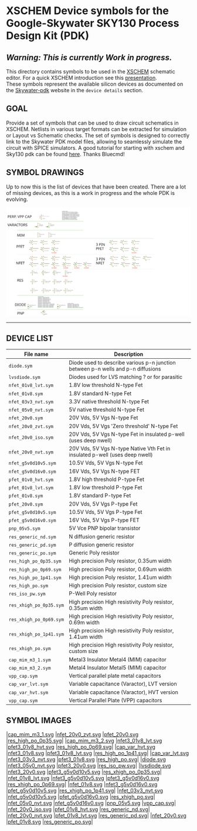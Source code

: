 # XSCHEM Device symbols for the Google-Skywater SKY130 Process Design Kit (PDK) 

## *Warning: This is currently Work in progress.*

This directory contains symbols to be used in the [XSCHEM](https://github.com/StefanSchippers/xschem)
schematic editor. For a quick XSCHEM introduction see this 
[presentation](https://xschem.sourceforge.io/stefan/xschem_man/tutorial_xschem_slides.html).<br>
These symbols represent the available silicon devices as documented on the 
[Skywater-pdk](https://skywater-pdk.readthedocs.io/en/latest/rules/device-details.html) website
in the `device details` section.

## GOAL

Provide a set of symbols that can be used to draw circuit schematics in XSCHEM.
Netlists in various target formats can be extracted for simulation or Layout vs Schematic checks.
The set of symbols is designed to correctly link to the Skywater PDK model files, allowing to
seamlessly simulate the circuit with SPICE simulators.
A good tutorial for starting with xschem and Sky130 pdk can be found
[here](https://github.com/bluecmd/learn-sky130/blob/main/schematic/xschem/getting-started.md). Thanks Bluecmd!

## SYMBOL DRAWINGS

Up to now this is the list of devices that have been created. There are a lot of missing devices,
as this is a work in progress and the whole PDK is evolving.

![Devices Drawings](doc/devices.svg)

---

## DEVICE LIST
| File name | Description |
| ----------- | ----------- |
| `diode.sym` |Diode used to describe various p-n junction between p-n wells and p-n diffusions|
| `lvsdiode.sym` |Diodes used for LVS matching ? or for parasitic|
| `nfet_01v8_lvt.sym` |1.8V low threshold N-type Fet|
| `nfet_01v8.sym` | 1.8V standard N-type Fet|
| `nfet_03v3_nvt.sym` |3.3V native threshold N-type Fet |
| `nfet_05v0_nvt.sym` |5V native threshold N-type Fet|
| `nfet_20v0.sym` |20V Vds, 5V Vgs N-type Fet|
| `nfet_20v0_zvt.sym` |20V Vds, 5V Vgs 'Zero threshold' N-type Fet|
| `nfet_20v0_iso.sym` |20V Vds, 5V Vgs N-type Fet in insulated p-well (uses deep nwell)|
| `nfet_20v0_nvt.sym` |20V Vds, 5V Vgs N-type Native Vth Fet in insulated p-well (uses deep nwell)|
| `nfet_g5v0d10v5.sym` |10.5V Vds, 5V Vgs N-type Fet|
| `nfet_g5v0d16v0.sym` |16V Vds, 5V Vgs N-type FET|
| `pfet_01v8_hvt.sym` |1.8V high threshold P-type Fet|
| `pfet_01v8_lvt.sym` |1.8V low threshold P-type Fet|
| `pfet_01v8.sym` |1.8V standard P-type Fet|
| `pfet_20v0.sym` |20V Vds, 5V Vgs P-type Fet|
| `pfet_g5v0d10v5.sym` |10.5V Vds, 5V Vgs P-type Fet|
| `pfet_g5v0d16v0.sym` |16V Vds, 5V Vgs P-type FET |
| `pnp_05v5.sym` |5V Vce PNP bipolar transistor|
| `res_generic_nd.sym` |N diffusion generic resistor|
| `res_generic_pd.sym` |P diffusion generic resistor|
| `res_generic_po.sym` |Generic Poly resistor|
| `res_high_po_0p35.sym` |High precision Poly resistor, 0.35um width|
| `res_high_po_0p69.sym` |High precision Poly resistor, 0.69um width|
| `res_high_po_1p41.sym` |High precision Poly resistor, 1.41um width|
| `res_high_po.sym` |High precision Poly resistor, custom size|
| `res_iso_pw.sym` |P-Well Poly resistor|
| `res_xhigh_po_0p35.sym` |High precision High resistivity Poly resistor, 0.35um width|
| `res_xhigh_po_0p69.sym` |High precision High resistivity Poly resistor, 0.69m width|
| `res_xhigh_po_1p41.sym` |High precision High resistivity Poly resistor, 1.41um width|
| `res_xhigh_po.sym` |High precision High resistivity Poly resistor, custom size|
| `cap_mim_m3_1.sym` |Metal3 Insulator Metal4 (MIM) capacitor|
| `cap_mim_m3_2.sym` |Metal4 Insulator Metal5 (MIM) capacitor|
| `vpp_cap.sym` |Vertical parallel plate metal capacitors|
| `cap_var_lvt.sym` |Variable capacitance (Varactor), LVT version|
| `cap_var_hvt.sym` |Variable capacitance (Varactor), HVT version|
| `vpp_cap.sym`     |Vertical Parallel Plate (VPP) capacitors|

## SYMBOL IMAGES

|[cap_mim_m3_1.svg](doc/cap_mim_m3_1.svg)   |[nfet_20v0_zvt.svg](doc/nfet_20v0_zvt.svg)    |[pfet_20v0.svg](doc/pfet_20v0.svg)        |[res_high_po_0p35.svg](doc/res_high_po_0p35.svg)|
|[cap_mim_m3_2.svg](doc/cap_mim_m3_2.svg)   |[nfet3_01v8_lvt.svg](doc/nfet3_01v8_lvt.svg)   |[pfet3_01v8_hvt.svg](doc/pfet3_01v8_hvt.svg)   |[res_high_po_0p69.svg](doc/res_high_po_0p69.svg)|
|[cap_var_hvt.svg](doc/cap_var_hvt.svg)    |[nfet3_01v8.svg](doc/nfet3_01v8.svg)       |[pfet3_01v8_lvt.svg](doc/pfet3_01v8_lvt.svg)   |[res_high_po_1p41.svg](doc/res_high_po_1p41.svg)|
|[cap_var_lvt.svg](doc/cap_var_lvt.svg)    |[nfet3_03v3_nvt.svg](doc/nfet3_03v3_nvt.svg)   |[pfet3_01v8.svg](doc/pfet3_01v8.svg)       |[res_high_po.svg](doc/res_high_po.svg)|
|[diode.svg](doc/diode.svg)          |[nfet3_05v0_nvt.svg](doc/nfet3_05v0_nvt.svg)   |[pfet3_20v0.svg](doc/pfet3_20v0.svg)       |[res_iso_pw.svg](doc/res_iso_pw.svg)|
|[lvsdiode.svg](doc/lvsdiode.svg)       |[nfet3_20v0.svg](doc/nfet3_20v0.svg)       |[pfet3_g5v0d10v5.svg](doc/pfet3_g5v0d10v5.svg)  |[res_xhigh_po_0p35.svg](doc/res_xhigh_po_0p35.svg)|
|[nfet_01v8_lvt.svg](doc/nfet_01v8_lvt.svg)  |[nfet3_g5v0d10v5.svg](doc/nfet3_g5v0d10v5.svg)  |[pfet3_g5v0d16v0.svg](doc/pfet3_g5v0d16v0.svg)  |[res_xhigh_po_0p69.svg](doc/res_xhigh_po_0p69.svg)|
|[nfet_01v8.svg](doc/nfet_01v8.svg)      |[nfet3_g5v0d16v0.svg](doc/nfet3_g5v0d16v0.svg)  |[pfet_g5v0d10v5.svg](doc/pfet_g5v0d10v5.svg)   |[res_xhigh_po_1p41.svg](doc/res_xhigh_po_1p41.svg)|
|[nfet_03v3_nvt.svg](doc/nfet_03v3_nvt.svg)  |[nfet_g5v0d10v5.svg](doc/nfet_g5v0d10v5.svg)   |[pfet_g5v0d16v0.svg](doc/pfet_g5v0d16v0.svg)   |[res_xhigh_po.svg](doc/res_xhigh_po.svg)|
|[nfet_05v0_nvt.svg](doc/nfet_05v0_nvt.svg)  |[nfet_g5v0d16v0.svg](doc/nfet_g5v0d16v0.svg)   |[pnp_05v5.svg](doc/pnp_05v5.svg)         |[vpp_cap.svg](doc/vpp_cap.svg)|
|[nfet_20v0_iso.svg](doc/nfet_20v0_iso.svg)  |[pfet_01v8_hvt.svg](doc/pfet_01v8_hvt.svg)    |[res_generic_nd.svg](doc/res_generic_nd.svg)|
|[nfet_20v0_nvt.svg](doc/nfet_20v0_nvt.svg)  |[pfet_01v8_lvt.svg](doc/pfet_01v8_lvt.svg)    |[res_generic_pd.svg](doc/res_generic_pd.svg)|
|[nfet_20v0.svg](doc/nfet_20v0.svg)      |[pfet_01v8.svg](doc/pfet_01v8.svg)        |[res_generic_po.svg](doc/res_generic_po.svg)|

